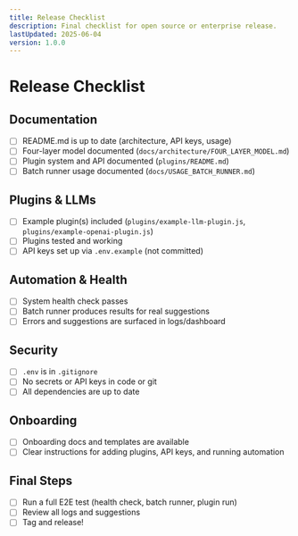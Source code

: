 ```yaml
---
title: Release Checklist
description: Final checklist for open source or enterprise release.
lastUpdated: 2025-06-04
version: 1.0.0
---
```


# Release Checklist

## Documentation
- [ ] README.md is up to date (architecture, API keys, usage)
- [ ] Four-layer model documented (`docs/architecture/FOUR_LAYER_MODEL.md`)
- [ ] Plugin system and API documented (`plugins/README.md`)
- [ ] Batch runner usage documented (`docs/USAGE_BATCH_RUNNER.md`)

## Plugins & LLMs
- [ ] Example plugin(s) included (`plugins/example-llm-plugin.js`, `plugins/example-openai-plugin.js`)
- [ ] Plugins tested and working
- [ ] API keys set up via `.env.example` (not committed)

## Automation & Health
- [ ] System health check passes
- [ ] Batch runner produces results for real suggestions
- [ ] Errors and suggestions are surfaced in logs/dashboard

## Security
- [ ] `.env` is in `.gitignore`
- [ ] No secrets or API keys in code or git
- [ ] All dependencies are up to date

## Onboarding
- [ ] Onboarding docs and templates are available
- [ ] Clear instructions for adding plugins, API keys, and running automation

## Final Steps
- [ ] Run a full E2E test (health check, batch runner, plugin run)
- [ ] Review all logs and suggestions
- [ ] Tag and release! 
